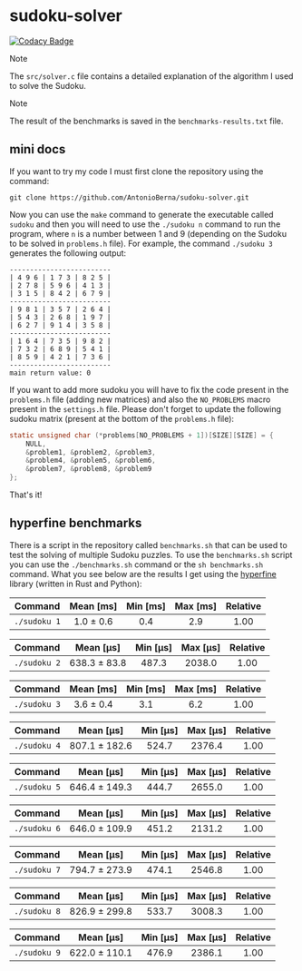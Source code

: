 # sudoku-solver

[![Codacy Badge](https://app.codacy.com/project/badge/Grade/1c00f9216d36419b86f0584dd6dafbc4)](https://app.codacy.com/gh/AntonioBerna/sudoku-solver/dashboard?utm_source=gh&utm_medium=referral&utm_content=&utm_campaign=Badge_grade)

> [!NOTE]
> The `src/solver.c` file contains a detailed explanation of the algorithm I used to solve the Sudoku.

> [!NOTE]
> The result of the benchmarks is saved in the `benchmarks-results.txt` file.

## mini docs

If you want to try my code I must first clone the repository using the command:

```
git clone https://github.com/AntonioBerna/sudoku-solver.git
```

Now you can use the `make` command to generate the executable called  `sudoku` and then you will need to use the `./sudoku n` command to run the program, where `n` is a number between 1 and 9 (depending on the Sudoku to be solved in `problems.h` file). For example, the command `./sudoku 3` generates the following output:

```
-------------------------
| 4 9 6 | 1 7 3 | 8 2 5 | 
| 2 7 8 | 5 9 6 | 4 1 3 | 
| 3 1 5 | 8 4 2 | 6 7 9 | 
-------------------------
| 9 8 1 | 3 5 7 | 2 6 4 | 
| 5 4 3 | 2 6 8 | 1 9 7 | 
| 6 2 7 | 9 1 4 | 3 5 8 | 
-------------------------
| 1 6 4 | 7 3 5 | 9 8 2 | 
| 7 3 2 | 6 8 9 | 5 4 1 | 
| 8 5 9 | 4 2 1 | 7 3 6 | 
-------------------------
main return value: 0
```

If you want to add more sudoku you will have to fix the code present in the `problems.h` file (adding new matrices) and also the `NO_PROBLEMS` macro present in the `settings.h` file. Please don't forget to update the following sudoku matrix (present at the bottom of the `problems.h` file):

```c
static unsigned char (*problems[NO_PROBLEMS + 1])[SIZE][SIZE] = {
    NULL,
    &problem1, &problem2, &problem3,
    &problem4, &problem5, &problem6,
    &problem7, &problem8, &problem9
};
```

That's it!

## hyperfine benchmarks

There is a script in the repository called `benchmarks.sh` that can be used to test the solving of multiple Sudoku puzzles. To use the `benchmarks.sh` script you can use the `./benchmarks.sh` command or the `sh benchmarks.sh` command. What you see below are the results I get using the [hyperfine](https://github.com/sharkdp/hyperfine) library (written in Rust and Python):

| Command      | Mean [ms] | Min [ms] | Max [ms] | Relative |
|:---:         | :---:     | :---:    | :---:    | :---:    |
| `./sudoku 1` | 1.0 ± 0.6 | 0.4      | 2.9      | 1.00     |

| Command      | Mean [µs]    | Min [µs] | Max [µs] | Relative |
|:---:         | :---:        | :---:    | :---:    | :---:    |
| `./sudoku 2` | 638.3 ± 83.8 | 487.3    | 2038.0   | 1.00     |

| Command      | Mean [ms] | Min [ms] | Max [ms] | Relative |
|:---:         | :---:     | :---:    | :---:    | :---:    |
| `./sudoku 3` | 3.6 ± 0.4 | 3.1      | 6.2      | 1.00     |

| Command      | Mean [µs]     | Min [µs] | Max [µs] | Relative |
|:---:         | :---:         | :---:    | :---:    | :---:    |
| `./sudoku 4` | 807.1 ± 182.6 | 524.7    | 2376.4   | 1.00     |

| Command      | Mean [µs]     | Min [µs] | Max [µs] | Relative |
|:---:         | :---:         | :---:    | :---:    | :---:    |
| `./sudoku 5` | 646.4 ± 149.3 | 444.7    | 2655.0   | 1.00     |

| Command      | Mean [µs]     | Min [µs] | Max [µs] | Relative |
|:---:         | :---:         | :---:    | :---:    | :---:    |
| `./sudoku 6` | 646.0 ± 109.9 | 451.2    | 2131.2   | 1.00     |

| Command      | Mean [µs]     | Min [µs] | Max [µs] | Relative |
|:---:         | :---:         | :---:    | :---:    | :---:    |
| `./sudoku 7` | 794.7 ± 273.9 | 474.1    | 2546.8   | 1.00     |

| Command      | Mean [µs]     | Min [µs] | Max [µs] | Relative |
|:---:         | :---:         | :---:    | :---:    | :---:    |
| `./sudoku 8` | 826.9 ± 299.8 | 533.7    | 3008.3   | 1.00     |

| Command      | Mean [µs]     | Min [µs] | Max [µs] | Relative |
|:---:         | :---:         | :---:    | :---:    | :---:    |
| `./sudoku 9` | 622.0 ± 110.1 | 476.9    | 2386.1   | 1.00     |

